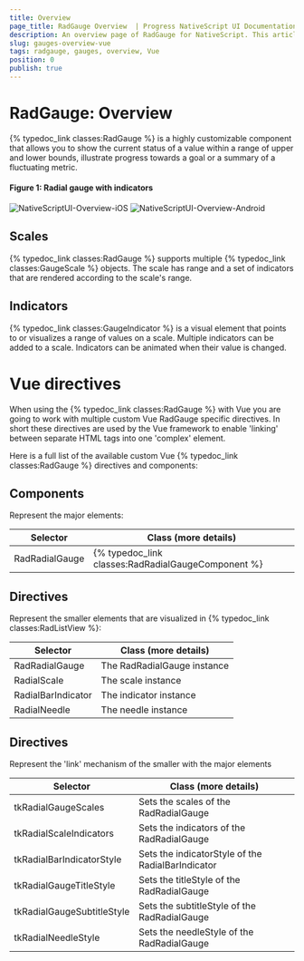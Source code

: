 ```yaml
---
title: Overview
page_title: RadGauge Overview  | Progress NativeScript UI Documentation
description: An overview page of RadGauge for NativeScript. This article explains the most important things you need to know before using RadGauge.
slug: gauges-overview-vue
tags: radgauge, gauges, overview, Vue
position: 0
publish: true
---
```


# RadGauge: Overview

{% typedoc_link classes:RadGauge %} is a highly customizable component that allows you to show the current status of a value within a range of upper and lower bounds, illustrate progress towards a goal or a summary of a fluctuating metric.
#### Figure 1: Radial gauge with indicators

![NativeScriptUI-Overview-iOS](../../../ui/img/ns_ui/gauges-gettingstarted-ios.png "RadRadialGauge in iOS") ![NativeScriptUI-Overview-Android](../../../ui/img/ns_ui/gauges-gettingstarted-android.png "RadRadialGauge in Android") 

## Scales
{% typedoc_link classes:RadGauge %} supports multiple {% typedoc_link classes:GaugeScale %} objects. The scale has range and a set of indicators that are rendered according to the scale's range.

## Indicators
{% typedoc_link classes:GaugeIndicator %} is a visual element that points to or visualizes a range of values on a scale. Multiple indicators can be added to a scale. Indicators can be animated when their value is changed.

# Vue directives

When using the {% typedoc_link classes:RadGauge %} with Vue you are going to work with multiple custom Vue RadGauge specific directives. In short these directives are used by the Vue framework to enable 'linking' between separate HTML tags into one 'complex' element.

Here is a full list of the available custom Vue {% typedoc_link classes:RadGauge %} directives and components:

## Components
Represent the major elements:

| Selector          | Class (more details)                                  |
|-------------------|-------------------------------------------------------|
| RadRadialGauge | {% typedoc_link classes:RadRadialGaugeComponent %} |


## Directives
Represent the smaller elements that are visualized in {% typedoc_link classes:RadListView %}:

| Selector          | Class (more details)                                  |
|-------------------|-------------------------------------------------------|
| RadRadialGauge | The RadRadialGauge instance |
| RadialScale | The scale instance |
| RadialBarIndicator | The indicator instance |
| RadialNeedle | The needle instance |

## Directives
Represent the 'link' mechanism of the smaller with the major elements

| Selector          | Class (more details)                                  |
|-------------------|-------------------------------------------------------|
| tkRadialGaugeScales | Sets the scales of the RadRadialGauge |
| tkRadialScaleIndicators | Sets the indicators of the RadRadialGauge |
| tkRadialBarIndicatorStyle | Sets the indicatorStyle of the RadialBarIndicator |
| tkRadialGaugeTitleStyle | Sets the titleStyle of the RadRadialGauge |
| tkRadialGaugeSubtitleStyle | Sets the subtitleStyle of the RadRadialGauge |
| tkRadialNeedleStyle | Sets the needleStyle of the RadRadialGauge |



